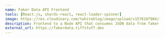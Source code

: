 ```yaml
---
name: Faker Data API Frontend
tools: [React.js, shards-react, react-loader-spinner]
image: https://res.cloudinary.com/twhiteblog/image/upload/v1578107904/icons-react_sqkbbv.png
description: Frontend to a Node API that consumes JSON data from faker.js.
external_url: https://fakerdata.tiffstuff.dev
---
```

